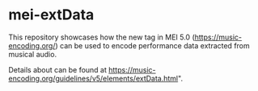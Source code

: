 # mei-extData

This repository showcases how the new <extData> tag in MEI 5.0 (https://music-encoding.org/) can be used to encode performance data extracted from musical audio. 

Details about <extData> can be found at https://music-encoding.org/guidelines/v5/elements/extData.html".

